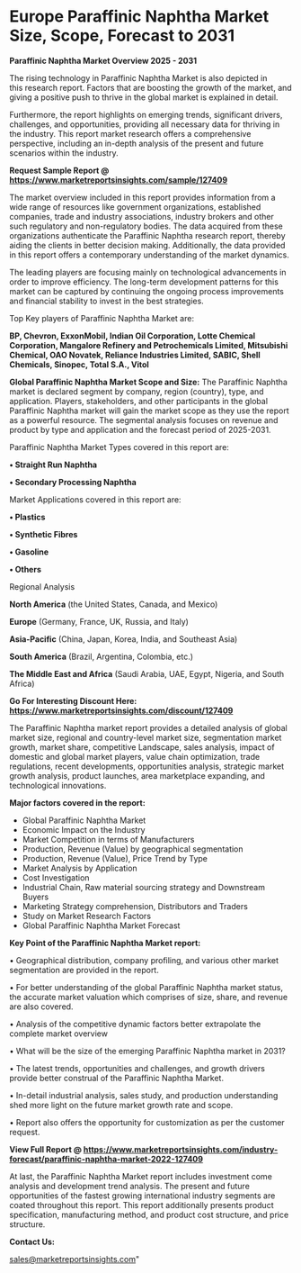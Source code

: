  # Europe Paraffinic Naphtha Market Size, Scope, Forecast to 2031

<Strong> Paraffinic Naphtha Market Overview 2025 - 2031</strong>

The rising technology in Paraffinic Naphtha Market is also depicted in this research report. Factors that are boosting the growth of the market, and giving a positive push to thrive in the global market is explained in detail.

Furthermore, the report highlights on emerging trends, significant drivers, challenges, and opportunities, providing all necessary data for thriving in the industry. This report market research offers a comprehensive perspective, including an in-depth analysis of the present and future scenarios within the industry.

<strong>Request Sample Report @ <a href=https://www.marketreportsinsights.com/sample/127409>https://www.marketreportsinsights.com/sample/127409</a></strong>

The market overview included in this report provides information from a wide range of resources like government organizations, established companies, trade and industry associations, industry brokers and other such regulatory and non-regulatory bodies. The data acquired from these organizations authenticate the Paraffinic Naphtha research report, thereby aiding the clients in better decision making. Additionally, the data provided in this report offers a contemporary understanding of the market dynamics.

The leading players are focusing mainly on technological advancements in order to improve efficiency. The long-term development patterns for this market can be captured by continuing the ongoing process improvements and financial stability to invest in the best strategies.

Top Key players of Paraffinic Naphtha Market are:

<strong>BP, Chevron, ExxonMobil, Indian Oil Corporation, Lotte Chemical Corporation, Mangalore Refinery and Petrochemicals Limited, Mitsubishi Chemical, OAO Novatek, Reliance Industries Limited, SABIC, Shell Chemicals, Sinopec, Total S.A., Vitol</strong>

<strong><b>Global Paraffinic Naphtha Market Scope and Size:</b></strong>
The Paraffinic Naphtha market is declared segment by company, region (country), type, and application. Players, stakeholders, and other participants in the global Paraffinic Naphtha market will gain the market scope as they use the report as a powerful resource. The segmental analysis focuses on revenue and product by type and application and the forecast period of 2025-2031.

Paraffinic Naphtha Market Types covered in this report are:

<strong>• Straight Run Naphtha

• Secondary Processing Naphtha</strong>

Market Applications covered in this report are:

<strong>• Plastics

• Synthetic Fibres

• Gasoline

• Others</strong> 

Regional Analysis

<strong>North America</strong> (the United States, Canada, and Mexico)

<strong>Europe</strong> (Germany, France, UK, Russia, and Italy)

<strong>Asia-Pacific</strong> (China, Japan, Korea, India, and Southeast Asia)

<strong>South America</strong> (Brazil, Argentina, Colombia, etc.)

<strong>The Middle East and Africa</strong> (Saudi Arabia, UAE, Egypt, Nigeria, and South Africa)

<strong>Go For Interesting Discount Here: <a href=https://www.marketreportsinsights.com/discount/127409>https://www.marketreportsinsights.com/discount/127409</a></strong>

The Paraffinic Naphtha market report provides a detailed analysis of global market size, regional and country-level market size, segmentation market growth, market share, competitive Landscape, sales analysis, impact of domestic and global market players, value chain optimization, trade regulations, recent developments, opportunities analysis, strategic market growth analysis, product launches, area marketplace expanding, and technological innovations.

<strong><b>Major factors covered in the report:</b></strong>
<ul>
  <li>Global Paraffinic Naphtha Market </li>
  <li>Economic Impact on the Industry</li>
  <li>Market Competition in terms of Manufacturers</li>
  <li>Production, Revenue (Value) by geographical segmentation</li>
  <li>Production, Revenue (Value), Price Trend by Type</li>
  <li>Market Analysis by Application</li>
  <li>Cost Investigation</li>
  <li>Industrial Chain, Raw material sourcing strategy and Downstream Buyers</li>
  <li>Marketing Strategy comprehension, Distributors and Traders</li>
  <li>Study on Market Research Factors</li>
  <li>Global Paraffinic Naphtha Market Forecast</li>
</ul>

<strong><b>Key Point of the Paraffinic Naphtha Market report:</b></strong>

• Geographical distribution, company profiling, and various other market segmentation are provided in the report.

• For better understanding of the global Paraffinic Naphtha market status, the accurate market valuation which comprises of size, share, and revenue are also covered.

• Analysis of the competitive dynamic factors better extrapolate the complete market overview

• What will be the size of the emerging Paraffinic Naphtha market in 2031?

• The latest trends, opportunities and challenges, and growth drivers provide better construal of the Paraffinic Naphtha Market.

• In-detail industrial analysis, sales study, and production understanding shed more light on the future market growth rate and scope.

• Report also offers the opportunity for customization as per the customer request.

<strong><b>View Full Report @ <a href=https://www.marketreportsinsights.com/industry-forecast/paraffinic-naphtha-market-2022-127409>https://www.marketreportsinsights.com/industry-forecast/paraffinic-naphtha-market-2022-127409</a></b></strong>


At last, the Paraffinic Naphtha Market report includes investment come analysis and development trend analysis. The present and future opportunities of the fastest growing international industry segments are coated throughout this report. This report additionally presents product specification, manufacturing method, and product cost structure, and price structure.

<strong>Contact Us:</strong>

sales@marketreportsinsights.com"
